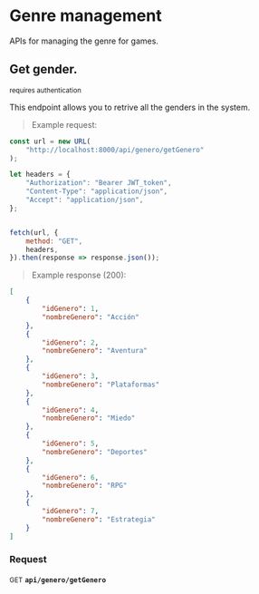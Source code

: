 # Genre management

APIs for managing the genre for games.

## Get gender.

<small class="badge badge-darkred">requires authentication</small>

This endpoint allows you to retrive all the genders in the system.

> Example request:

```javascript
const url = new URL(
    "http://localhost:8000/api/genero/getGenero"
);

let headers = {
    "Authorization": "Bearer JWT_token",
    "Content-Type": "application/json",
    "Accept": "application/json",
};


fetch(url, {
    method: "GET",
    headers,
}).then(response => response.json());
```


> Example response (200):

```json
[
    {
        "idGenero": 1,
        "nombreGenero": "Acción"
    },
    {
        "idGenero": 2,
        "nombreGenero": "Aventura"
    },
    {
        "idGenero": 3,
        "nombreGenero": "Plataformas"
    },
    {
        "idGenero": 4,
        "nombreGenero": "Miedo"
    },
    {
        "idGenero": 5,
        "nombreGenero": "Deportes"
    },
    {
        "idGenero": 6,
        "nombreGenero": "RPG"
    },
    {
        "idGenero": 7,
        "nombreGenero": "Estrategia"
    }
]
```
<div id="execution-results-GETapi-genero-getGenero" hidden>
    <blockquote>Received response<span id="execution-response-status-GETapi-genero-getGenero"></span>:</blockquote>
    <pre class="json"><code id="execution-response-content-GETapi-genero-getGenero"></code></pre>
</div>
<div id="execution-error-GETapi-genero-getGenero" hidden>
    <blockquote>Request failed with error:</blockquote>
    <pre><code id="execution-error-message-GETapi-genero-getGenero"></code></pre>
</div>
<form id="form-GETapi-genero-getGenero" data-method="GET" data-path="api/genero/getGenero" data-authed="1" data-hasfiles="0" data-headers='{"Authorization":"Bearer JWT_token","Content-Type":"application\/json","Accept":"application\/json"}' onsubmit="event.preventDefault(); executeTryOut('GETapi-genero-getGenero', this);">
<h3>
    Request&nbsp;&nbsp;&nbsp;
    </h3>
<p>
<small class="badge badge-green">GET</small>
 <b><code>api/genero/getGenero</code></b>
</p>
<p>
<label id="auth-GETapi-genero-getGenero" hidden>Authorization header: <b><code></code></b><input type="text" name="Authorization" data-prefix="" data-endpoint="GETapi-genero-getGenero" data-component="header"></label>
</p>
</form>



